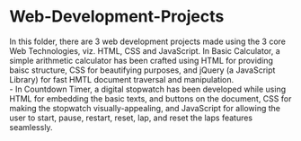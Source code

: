 # Web-Development-Projects
In this folder, there are 3 web development projects made using the 3 core Web Technologies, viz. HTML, CSS and JavaScript.
In Basic Calculator, a simple arithmetic calculator has been crafted using HTML for providing baisc structure, CSS for beautifying purposes, and jQuery (a JavaScript Library) for fast HMTL document traversal and manipulation. <br />-
In Countdown Timer, a digital stopwatch has been developed while using HTML for embedding the basic texts, and buttons on the document, CSS for making the stopwatch visually-appealing, and JavaScript for allowing the user to start, pause, restart, reset, lap, and reset the laps features seamlessly.

